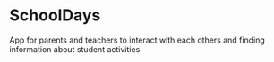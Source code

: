 # SchoolDays
App for parents and teachers to interact with each others and finding information about student activities
